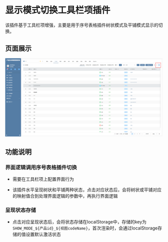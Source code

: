 # 显示模式切换工具栏项插件

该插件基于工具栏项增强，主要是用于序号表格插件树状模式及平铺模式显示的切换。

## 页面展示

![image](./public/assets/images/image.png)

## 功能说明

### 界面逻辑调用序号表格插件切换

- 需要在工具栏项上配置界面行为

- 该插件水平呈现树状和平铺两种状态，点击对应状态后，会将树状或平铺对应的映射值合到处理界面逻辑的参数中，再执行界面逻辑

### 呈现状态存储

- 点击对应呈现状态后，会将状态存储在localStorage中，存储的key为 `SHOW_MODE_${产品id}_${视图codeName}`，首次渲染时，会通过localStorage存储的值设置默认激活状态


